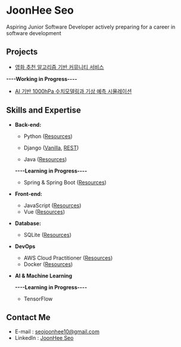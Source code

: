 
# JoonHee Seo
Aspiring Junior Software Developer actively preparing for a career in software development


## Projects
- [영화 추천 알고리즘 기반 커뮤니티 서비스](https://github.com/JoonHeeSeo/Final_PJT)



**----Working in Progress----**
- [AI 기반 1000hPa 수치모델링과 기상 예측 시뮬레이션](https://github.com/JoonHeeSeo/AI_surface_weather_prediction)


## Skills and Expertise
- **Back-end:** 
  - Python ([Resources](https://github.com/JoonHeeSeo/WIL_Python))
  - Django ([Vanilla](https://github.com/JoonHeeSeo/WIL_Django), [REST](https://github.com/JoonHeeSeo/WIL_Django_REST_Framework))

  - Java ([Resources](https://github.com/JoonHeeSeo/WIL_Java))

  **----Learning in Progress----**
   - Spring & Spring Boot ([Resources](https://github.com/JoonHeeSeo/WIL_Spring))
 
- **Front-end:**
  - JavaScript ([Resources](https://github.com/JoonHeeSeo/WIL_JavaScript))
  - Vue ([Resources](https://github.com/JoonHeeSeo/WIL_Vue))

- **Database:**
  - SQLite ([Resources](https://github.com/JoonHeeSeo/WIL_Database))

- **DevOps**
  - AWS Cloud Practitioner ([Resources](https://github.com/JoonHeeSeo/WIL_AWS))
  - Docker ([Resources](https://github.com/JoonHeeSeo/WIL_Docker))

- **AI & Machine Learning**

  **----Learning in Progress----**
    - TensorFlow

## Contact Me
- E-mail : [seojoonhee10@gmail.com](mailto:seojoonhee10@gmail.com)
- LinkedIn : [JoonHee Seo](https://www.linkedin.com/in/joonhee-seo-82909027a/)

